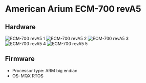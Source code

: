 # American Arium ECM-700 revA5
## Hardware
![ECM-700 revA5 1](https://github.com/Necrosys/x86-JTAG-Information/blob/master/Hardware/ECM-700/ECM-700_revA5_1.jpg)
![ECM-700 revA5 2](https://github.com/Necrosys/x86-JTAG-Information/blob/master/Hardware/ECM-700/ECM-700_revA5_2.jpg)
![ECM-700 revA5 3](https://github.com/Necrosys/x86-JTAG-Information/blob/master/Hardware/ECM-700/ECM-700_revA5_3.jpg)
![ECM-700 revA5 4](https://github.com/Necrosys/x86-JTAG-Information/blob/master/Hardware/ECM-700/ECM-700_revA5_4.jpg)
![ECM-700 revA5 5](https://github.com/Necrosys/x86-JTAG-Information/blob/master/Hardware/ECM-700/ECM-700_revA5_5.jpg)
## Firmware
* Processor type: ARM big endian
* OS: MQX RTOS

